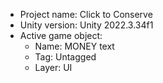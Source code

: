 <!-- UNITY CODE ASSIST INSTRUCTIONS START -->
- Project name: Click to Conserve
- Unity version: Unity 2022.3.34f1
- Active game object:
  - Name: MONEY text
  - Tag: Untagged
  - Layer: UI
<!-- UNITY CODE ASSIST INSTRUCTIONS END -->
